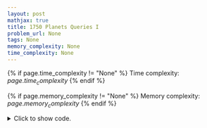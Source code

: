 ```yaml
---
layout: post
mathjax: true
title: 1750 Planets Queries I
problem_url: None
tags: None
memory_complexity: None
time_complexity: None
---
```




{% if page.time_complexity != "None" %}
Time complexity: ${{ page.time_complexity }}$
{% endif %}

{% if page.memory_complexity != "None" %}
Memory complexity: ${{ page.memory_complexity }}$
{% endif %}

<details>
<summary>
<p style="display:inline">Click to show code.</p>
</summary>
```cpp
{% raw %}
using namespace std;
using vi = vector<int>;
const int NMAX = 2e5 + 11;
const int PTWO = 32;
int _succ[NMAX][PTWO];
int succ(int x, int k, int i = 0)
{
    if (k == 0)
        return x;
    if (k == 1)
        return _succ[x][i];
    int rem = k % 2;
    if (rem == 1)
        return _succ[succ(x, k / 2, i + 1)][i];
    else
        return succ(x, k / 2, i + 1);
}
int main(void)
{
    int n, q, x, k;
    cin >> n >> q;
    for (int u = 1; u <= n; ++u)
        cin >> _succ[u][0];
    for (int p = 1; p < PTWO; ++p)
    {
        for (int u = 1; u <= n; ++u)
        {
            _succ[u][p] = _succ[_succ[u][p - 1]][p - 1];
        }
    }
    while (q--)
    {
        cin >> x >> k;
        cout << succ(x, k) << endl;
    }
    return 0;
}

{% endraw %}
```
</details>

